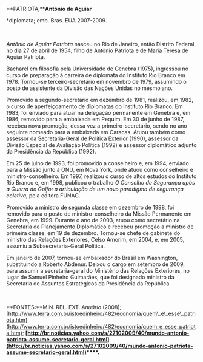 **PATRIOTA,****Antônio de Aguiar**

\*diplomata; emb. Bras. EUA 2007-2009.

 

*Antônio de Aguiar Patriota* nasceu no Rio de Janeiro, então Distrito
Federal, no dia 27 de abril de 1954, filho de Antônio Patriota e de
Maria Teresa de Aguiar Patriota.

Bacharel em filosofia pela Universidade de Genebra (1975), ingressou no
curso de preparação à carreira de diplomata do Instituto Rio Branco em
1978. Tornou-se terceiro-secretário em novembro de 1979, assumindo o
posto de assistente da Divisão das Nações Unidas no mesmo ano.

Promovido a segundo-secretário em dezembro de 1981, realizou, em 1982, o
curso de aperfeiçoamento de diplomatas do Instituto Rio Branco. Em 1983,
foi enviado para atuar na delegação permanente em Genebra e, em 1986,
removido para a embaixada em Pequim. Em 30 de junho de 1987, recebeu
nova promoção, dessa vez a primeiro-secretário, sendo no ano seguinte
nomeado para a embaixada em Caracas. Atuou também como assessor da
Secretaria-Geral de Política Exterior (1990), assessor da Divisão
Especial de Avaliação Política (1992) e assessor diplomático adjunto da
Presidência da República (1992).

Em 25 de julho de 1993, foi promovido a conselheiro e, em 1994, enviado
para a Missão junto à ONU, em Nova York, onde atuou como conselheiro e
ministro-conselheiro. Em 1997, realizou o curso de altos estudos do
Instituto Rio Branco e, em 1998, publicou o trabalho *O Conselho de
Segurança após a Guerra do Golfo: a articulação de um novo paradigma de
segurança coletiva*, pela editora FUNAG.

Promovido a ministro de segunda classe em dezembro de 1998, foi removido
para o posto de ministro-conselheiro da Missão Permanente em Genebra, em
1999. Durante o ano de 2003, atuou como secretário na Secretaria de
Planejamento Diplomático e recebeu promoção a ministro de primeira
classe, em 19 de dezembro. Tornou-se chefe de gabinete do ministro das
Relações Exteriores, Celso Amorim, em 2004, e, em 2005, assumiu a
Subsecretaria-Geral Política.

Em janeiro de 2007, tornou-se embaixador do Brasil em Washington,
substituindo a Roberto Abdenur. Deixou o cargo em setembro de 2009, para
assumir a secretaria-geral do Ministério das Relações Exteriores, no
lugar de Samuel Pinheiro Guimarães, que foi designado ministro da
Secretaria de Assuntos Estratégicos da Presidência da República.

 

**FONTES:**MIN. REL. EXT. *Anuário* (2008);
[http://www.terra.com.br/istoedinheiro/482/economia/quem\_e\_esse\_patriota.htm](http://www.terra.com.br/istoedinheiro/482/economia/quem_e_esse_patriota.htm);
**[http://br.noticias.yahoo.com/s/27102009/40/mundo-antonio-patriota-assume-secretario-geral.html](http://br.noticias.yahoo.com/s/27102009/40/mundo-antonio-patriota-assume-secretario-geral.html)****.**
